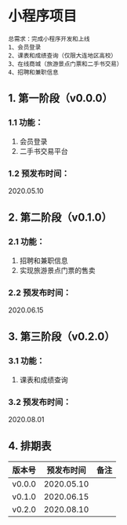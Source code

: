 # 小程序项目
```
总需求：完成小程序开发和上线
1、会员登录
2、课表和成绩查询（仅限大连地区高校）
3、在线商城（旅游景点门票和二手书交易）
4、招聘和兼职信息
```
## 1. 第一阶段（v0.0.0）

### 1.1 功能：

1. 会员登录
2. 二手书交易平台

### 1.2 预发布时间：

2020.05.10

## 2. 第二阶段（v0.1.0）

### 2.1 功能：

1. 招聘和兼职信息
2. 实现旅游景点门票的售卖

### 2.2 预发布时间：
2020.06.15

## 3. 第三阶段（v0.2.0）

### 3.1 功能：

1. 课表和成绩查询

### 3.2 预发布时间：

2020.08.01

## 4. 排期表

| 版本号  | 预发布时间 |  备注 |
| :-----:| :--: | :--: |
| v0.0.0 | 2020.05.10 | |
| v0.1.0 | 2020.06.15 | |
| v0.2.0 | 2020.08.10 | |